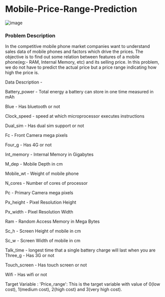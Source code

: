# Mobile-Price-Range-Prediction
![image](https://user-images.githubusercontent.com/96782258/155069933-c85bc926-771d-4107-90a9-44274ef0246f.png)
 ### Problem Description
 In the competitive mobile phone market companies want to understand sales data of mobile phones and factors which drive the prices. The objective is to find out some relation between features of a mobile phone(eg:- RAM, Internal Memory, etc) and its selling price. In this problem, we do not have to predict the actual price but a price range indicating how high the price is.
 
 Data Description -

Battery_power - Total energy a battery can store in one time measured in mAh

Blue - Has bluetooth or not

Clock_speed - speed at which microprocessor executes instructions

Dual_sim - Has dual sim support or not

Fc - Front Camera mega pixels

Four_g - Has 4G or not

Int_memory - Internal Memory in Gigabytes

M_dep - Mobile Depth in cm

Mobile_wt - Weight of mobile phone

N_cores - Number of cores of processor

Pc - Primary Camera mega pixels

Px_height - Pixel Resolution Height

Px_width - Pixel Resolution Width

Ram - Random Access Memory in Mega Bytes

Sc_h - Screen Height of mobile in cm

Sc_w - Screen Width of mobile in cm

Talk_time - longest time that a single battery charge will last when you are Three_g - Has 3G or not

Touch_screen - Has touch screen or not

Wifi - Has wifi or not

Target Variable :
'Price_range': This is the target variable with value of 0(low cost), 1(medium cost), 2(high cost) and 3(very high cost).

